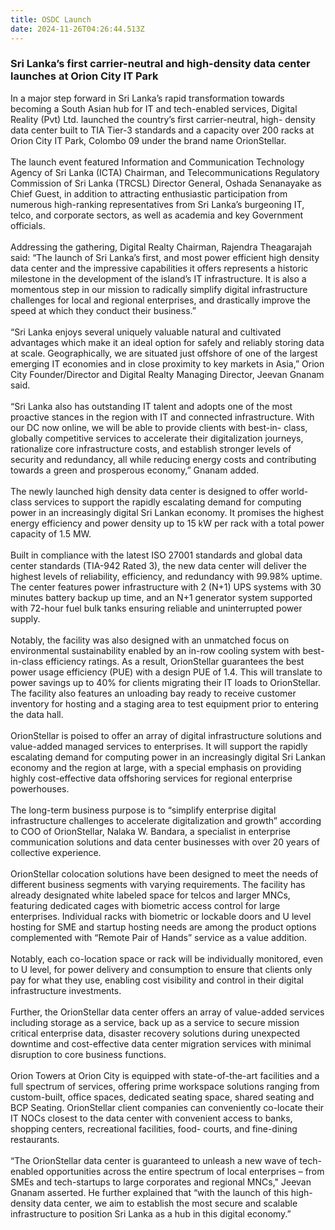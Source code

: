 ```yaml
---
title: OSDC Launch
date: 2024-11-26T04:26:44.513Z
---
```

<!--StartFragment-->

### Sri Lanka’s first carrier-neutral and high-density data center launches at Orion City IT Park

In a major step forward in Sri Lanka’s rapid transformation towards becoming a South Asian hub for IT and tech-enabled services, Digital Reality (Pvt) Ltd. launched the country’s first carrier-neutral, high- density data center built to TIA Tier-3 standards and a capacity over 200 racks at Orion City IT Park, Colombo 09 under the brand name OrionStellar.\
\
The launch event featured Information and Communication Technology Agency of Sri Lanka (ICTA) Chairman, and Telecommunications Regulatory Commission of Sri Lanka (TRCSL) Director General, Oshada Senanayake as Chief Guest, in addition to attracting enthusiastic participation from numerous high-ranking representatives from Sri Lanka’s burgeoning IT, telco, and corporate sectors, as well as academia and key Government officials.\
\
Addressing the gathering, Digital Realty Chairman, Rajendra Theagarajah said: “The launch of Sri Lanka’s first, and most power efficient high density data center and the impressive capabilities it offers represents a historic milestone in the development of the island’s IT infrastructure. It is also a momentous step in our mission to radically simplify digital infrastructure challenges for local and regional enterprises, and drastically improve the speed at which they conduct their business.”\
\
“Sri Lanka enjoys several uniquely valuable natural and cultivated advantages which make it an ideal option for safely and reliably storing data at scale. Geographically, we are situated just offshore of one of the largest emerging IT economies and in close proximity to key markets in Asia,” Orion City Founder/Director and Digital Realty Managing Director, Jeevan Gnanam said.\
\
“Sri Lanka also has outstanding IT talent and adopts one of the most proactive stances in the region with IT and connected infrastructure. With our DC now online, we will be able to provide clients with best-in- class, globally competitive services to accelerate their digitalization journeys, rationalize core infrastructure costs, and establish stronger levels of security and redundancy, all while reducing energy costs and contributing towards a green and prosperous economy,” Gnanam added.\
\
The newly launched high density data center is designed to offer world-class services to support the rapidly escalating demand for computing power in an increasingly digital Sri Lankan economy. It promises the highest energy efficiency and power density up to 15 kW per rack with a total power capacity of 1.5 MW.\
\
Built in compliance with the latest ISO 27001 standards and global data center standards (TIA-942 Rated 3), the new data center will deliver the highest levels of reliability, efficiency, and redundancy with 99.98% uptime. The center features power infrastructure with 2 (N+1) UPS systems with 30 minutes battery backup up time, and an N+1 generator system supported with 72-hour fuel bulk tanks ensuring reliable and uninterrupted power supply.\
\
Notably, the facility was also designed with an unmatched focus on environmental sustainability enabled by an in-row cooling system with best-in-class efficiency ratings. As a result, OrionStellar guarantees the best power usage efficiency (PUE) with a design PUE of 1.4. This will translate to power savings up to 40% for clients migrating their IT loads to OrionStellar. The facility also features an unloading bay ready to receive customer inventory for hosting and a staging area to test equipment prior to entering the data hall.\
\
OrionStellar is poised to offer an array of digital infrastructure solutions and value-added managed services to enterprises. It will support the rapidly escalating demand for computing power in an increasingly digital Sri Lankan economy and the region at large, with a special emphasis on providing highly cost-effective data offshoring services for regional enterprise powerhouses.\
\
The long-term business purpose is to “simplify enterprise digital infrastructure challenges to accelerate digitalization and growth” according to COO of OrionStellar, Nalaka W. Bandara, a specialist in enterprise communication solutions and data center businesses with over 20 years of collective experience.\
\
OrionStellar colocation solutions have been designed to meet the needs of different business segments with varying requirements. The facility has already designated white labeled space for telcos and larger MNCs, featuring dedicated cages with biometric access control for large enterprises. Individual racks with biometric or lockable doors and U level hosting for SME and startup hosting needs are among the product options complemented with “Remote Pair of Hands” service as a value addition.\
\
Notably, each co-location space or rack will be individually monitored, even to U level, for power delivery and consumption to ensure that clients only pay for what they use, enabling cost visibility and control in their digital infrastructure investments.\
\
Further, the OrionStellar data center offers an array of value-added services including storage as a service, back up as a service to secure mission critical enterprise data, disaster recovery solutions during unexpected downtime and cost-effective data center migration services with minimal disruption to core business functions.\
\
Orion Towers at Orion City is equipped with state-of-the-art facilities and a full spectrum of services, offering prime workspace solutions ranging from custom-built, office spaces, dedicated seating space, shared seating and BCP Seating. OrionStellar client companies can conveniently co-locate their IT NOCs closest to the data center with convenient access to banks, shopping centers, recreational facilities, food- courts, and fine-dining restaurants.\
\
“The OrionStellar data center is guaranteed to unleash a new wave of tech-enabled opportunities across the entire spectrum of local enterprises – from SMEs and tech-startups to large corporates and regional MNCs," Jeevan Gnanam asserted. He further explained that “with the launch of this high-density data center, we aim to establish the most secure and scalable infrastructure to position Sri Lanka as a hub in this digital economy.”

<!--EndFragment-->